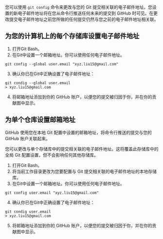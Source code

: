 
您可以使用 `git config` 命令来更改与您的 Git 提交相关联的电子邮件地址。您设置的新电子邮件地址将在您从命令行推送任何未来的提交到 GitHub 时可见。在更改提交电子邮件地址之前您所做的任何提交仍然与您之前的电子邮件地址相关联。

## 为您的计算机上的每个存储库设置电子邮件地址

1. 打开Git Bash。
2. 在Git中设置一个邮箱地址。你可以使用任何电子邮件地址。
```shell
git config --global user.email "xyz.liu15@gmail.com"
```
3. 确认你已在Git中正确设置了电子邮件地址：
```shell
git condig --global user.email
> xyz.liu15@gmail.com
```
4. 将邮箱地址添加到你的 GitHub 账户，以便您的提交被归因于你，并在你的贡献图中显示。

## 为单个仓库设置邮箱地址

GitHub 使用您在本地 Git 配置中设置的邮箱地址，将命令行推送的提交与您的 GitHub 账户关联起来。

您可以更改与单个存储库中的提交相关联的电子邮件地址。这将覆盖此存储库中的全局 Git 配置设置，但不会影响任何其他存储库。

1. 打开Git Bash。
2. 将当前工作目录更改为您要配置与 Git 提交相关联的电子邮件地址的本地存储库。
3. 在Git中设置一个邮箱地址。你可以使用任何电子邮件地址。
```shell
git config user.email "xyz.liu15@gmail.com"
```
4. 确认你已在Git中正确设置了电子邮件地址：
```shell
git condig user.email
> xyz.liu15@gmail.com
```
5. 将邮箱地址添加到你的 GitHub 账户，以便您的提交被归因于你，并在你的贡献图中显示。
